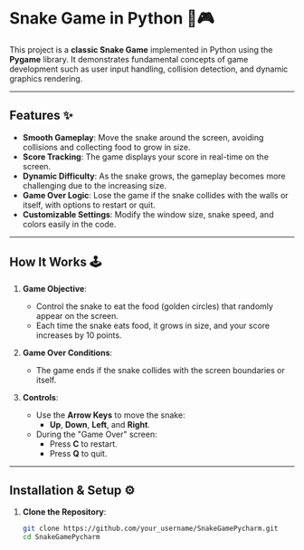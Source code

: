 # Snake Game in Python 🐍🎮

This project is a **classic Snake Game** implemented in Python using the **Pygame** library. It demonstrates fundamental concepts of game development such as user input handling, collision detection, and dynamic graphics rendering.

---

## Features ✨

- **Smooth Gameplay**: Move the snake around the screen, avoiding collisions and collecting food to grow in size.
- **Score Tracking**: The game displays your score in real-time on the screen.
- **Dynamic Difficulty**: As the snake grows, the gameplay becomes more challenging due to the increasing size.
- **Game Over Logic**: Lose the game if the snake collides with the walls or itself, with options to restart or quit.
- **Customizable Settings**: Modify the window size, snake speed, and colors easily in the code.

---

## How It Works 🕹️

1. **Game Objective**: 
   - Control the snake to eat the food (golden circles) that randomly appear on the screen.
   - Each time the snake eats food, it grows in size, and your score increases by 10 points.

2. **Game Over Conditions**: 
   - The game ends if the snake collides with the screen boundaries or itself.

3. **Controls**:
   - Use the **Arrow Keys** to move the snake:
     - **Up**, **Down**, **Left**, and **Right**.
   - During the "Game Over" screen:
     - Press **C** to restart.
     - Press **Q** to quit.

---

## Installation & Setup ⚙️

1. **Clone the Repository**:
   ```bash
   git clone https://github.com/your_username/SnakeGamePycharm.git
   cd SnakeGamePycharm
```
